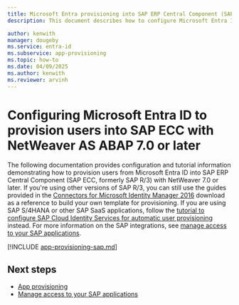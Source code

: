 ```yaml
---
title: Microsoft Entra provisioning into SAP ERP Central Component (SAP ECC, formerly SAP R/3) with NetWeaver AS ABAP 7.0 or later.
description: This document describes how to configure Microsoft Entra ID to provision users into SAP ERP Central Component (SAP ECC, formerly SAP R/3) with NetWeaver AS ABAP 7.0 or later.

author: kenwith
manager: dougeby
ms.service: entra-id
ms.subservice: app-provisioning
ms.topic: how-to
ms.date: 04/09/2025
ms.author: kenwith
ms.reviewer: arvinh
---
```


# Configuring Microsoft Entra ID to provision users into SAP ECC with NetWeaver AS ABAP 7.0 or later
The following documentation provides configuration and tutorial information demonstrating how to provision users from Microsoft Entra ID into SAP ERP Central Component (SAP ECC, formerly SAP R/3) with NetWeaver 7.0 or later. If you're using other versions of SAP R/3, you can still use the guides provided in the [Connectors for Microsoft Identity Manager 2016](https://www.microsoft.com/download/details.aspx?id=51495) download as a reference to build your own template for provisioning. If you are using SAP S/4HANA or other SAP SaaS applications, follow the [tutorial to configure SAP Cloud Identity Services for automatic user provisioning](~/identity/saas-apps/sap-cloud-platform-identity-authentication-provisioning-tutorial.md) instead. For more information on the SAP integrations, see [manage access to your SAP applications](~/id-governance/sap.md).


[!INCLUDE [app-provisioning-sap.md](~/includes/app-provisioning-sap.md)]

## Next steps

- [App provisioning](user-provisioning.md)
- [Manage access to your SAP applications](~/id-governance/sap.md)
